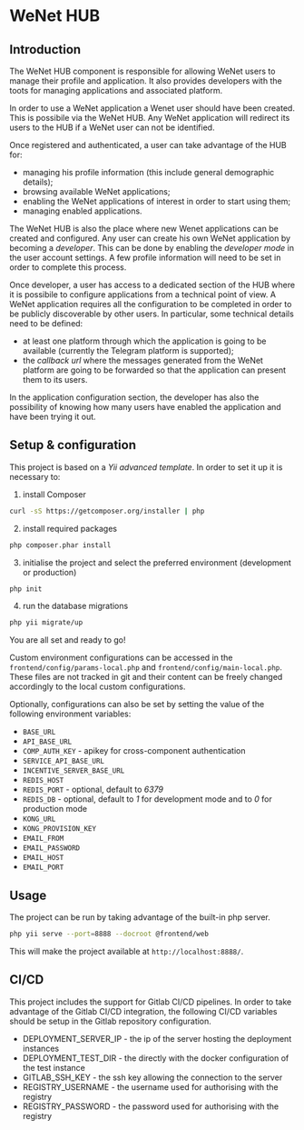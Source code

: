 # WeNet HUB

## Introduction

The WeNet HUB component is responsible for allowing WeNet users to manage their profile and application.
It also provides developers with the toots for managing applications and associated platform.

In order to use a WeNet application a Wenet user should have been created.
This is possibile via the WeNet HUB. Any WeNet application will redirect its users to the HUB if a WeNet user can not be identified.

Once registered and authenticated, a user can take advantage of the HUB for:

* managing his profile information (this include general demographic details);
* browsing available WeNet applications;
* enabling the WeNet applications of interest in order to start using them;
* managing enabled applications.

The WeNet HUB is also the place where new Wenet applications can be created and configured.
Any user can create his own WeNet application by becoming a *developer*.
This can be done by enabling the *developer mode* in the user account settings.
A few profile information will need to be set in order to complete this process.

Once developer, a user has access to a dedicated section of the HUB where it is possibile to configure applications from a technical point of view.
A WeNet application requires all the configuration to be completed in order to be publicly discoverable by other users.
In particular, some technical details need to be defined:

* at least one platform through which the application is going to be available (currently the Telegram platform is supported);
* the *callback url* where the messages generated from the WeNet platform are going to be forwarded so that the application can present them to its users.

In the application configuration section, the developer has also the possibility of knowing how many users have enabled the application and have been trying it out.


## Setup & configuration

This project is based on a _Yii advanced template_.
In order to set it up it is necessary to:

1. install Composer

```bash
curl -sS https://getcomposer.org/installer | php
```

2. install required packages

```bash
php composer.phar install
```

3. initialise the project and select the preferred environment (development or production)

```bash
php init
```

4. run the database migrations

```bash
php yii migrate/up
```

You are all set and ready to go!

Custom environment configurations can be accessed in the `frontend/config/params-local.php` and `frontend/config/main-local.php`. These files are not tracked in git and their content can be freely changed accordingly to the local custom configurations.

Optionally, configurations can also be set by setting the value of the following environment variables:

* `BASE_URL`
* `API_BASE_URL`
* `COMP_AUTH_KEY` - apikey for cross-component authentication
* `SERVICE_API_BASE_URL`
* `INCENTIVE_SERVER_BASE_URL`
* `REDIS_HOST`
* `REDIS_PORT` - optional, default to *6379*
* `REDIS_DB` - optional, default to *1* for development mode and to *0* for production mode
* `KONG_URL`
* `KONG_PROVISION_KEY`
* `EMAIL_FROM`
* `EMAIL_PASSWORD`
* `EMAIL_HOST`
* `EMAIL_PORT`
<!-- * `EMAIL_FROM_NAME` -->


## Usage

The project can be run by taking advantage of the built-in php server.

```bash
php yii serve --port=8888 --docroot @frontend/web
```

This will make the project available at `http://localhost:8888/`.


## CI/CD

This project includes the support for Gitlab CI/CD pipelines.
In order to take advantage of the Gitlab CI/CD integration, the following CI/CD variables should be setup in the Gitlab repository configuration.

* DEPLOYMENT_SERVER_IP - the ip of the server hosting the deployment instances
* DEPLOYMENT_TEST_DIR - the directly with the docker configuration of the test instance
* GITLAB_SSH_KEY - the ssh key allowing the connection to the server
* REGISTRY_USERNAME - the username used for authorising with the registry
* REGISTRY_PASSWORD - the password used for authorising with the registry
